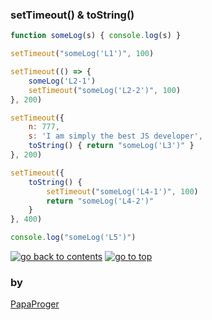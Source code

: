 ### <a id="0">setTimeout() & toString()</a>

```javascript
function someLog(s) { console.log(s) }

setTimeout("someLog('L1')", 100)

setTimeout(() => {
    someLog('L2-1')
    setTimeout("someLog('L2-2')", 100)
}, 200)

setTimeout({
    n: 777,
    s: 'I am simply the best JS developer',
    toString() { return "someLog('L3')" }
}, 200)

setTimeout({
    toString() {
        setTimeout("someLog('L4-1')", 100)
        return "someLog('L4-2')"
    }
}, 400)

console.log("someLog('L5')")
```

<a href="https://github.com/papaproger/fun-js-sketches"><img src="https://img.shields.io/badge/&#9664;%20go%20back%20to%20contents-242424?style=for-the-badge" alt="go back to contents" /></a>
<a href="#0"><img src="https://img.shields.io/badge/go%20to%20top%20&#9650;-242424?style=for-the-badge" alt="go to top" /></a>

### by

[PapaProger](https://github.com/papaproger)